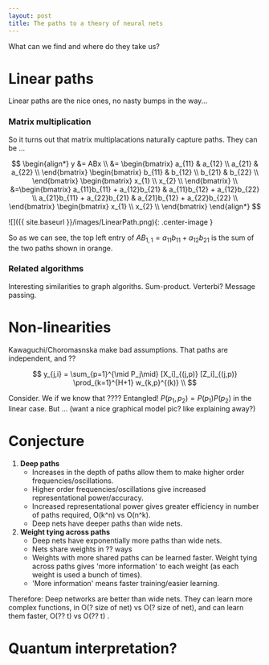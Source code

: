 ```yaml
---
layout: post
title: The paths to a theory of neural nets
---
```


What can we find and where do they take us?

# Linear paths

Linear paths are the nice ones, no nasty bumps in the way...

### Matrix multiplication

So it turns out that matrix multiplacations naturally capture paths. They can be ...

$$
\begin{align*}
y &= ABx \\
&= \begin{bmatrix}
a_{11} & a_{12} \\
a_{21} & a_{22} \\
\end{bmatrix}
\begin{bmatrix}
b_{11} & b_{12} \\
b_{21} & b_{22} \\
\end{bmatrix}
\begin{bmatrix}
x_{1} \\
x_{2} \\
\end{bmatrix} \\
&=\begin{bmatrix}
a_{11}b_{11} + a_{12}b_{21} & a_{11}b_{12} + a_{12}b_{22} \\
a_{21}b_{11} + a_{22}b_{21} & a_{21}b_{12} + a_{22}b_{22} \\
\end{bmatrix}
\begin{bmatrix}
x_{1} \\
x_{2} \\
\end{bmatrix}
\end{align*}
$$

![]({{ site.baseurl }}/images/LinearPath.png){: .center-image }

So as we can see, the top left entry of $AB_{1,1}=a_{11}b_{11} + a_{12}b_{21}$ is the sum of the two paths shown in orange.

### Related algorithms

Interesting similarities to graph algoriths.
Sum-product. Verterbi?
Message passing.

# Non-linearities

Kawaguchi/Choromasnska make bad assumptions. That paths are independent, and ??

$$
y_{j,i} = \sum_{p=1}^{\mid P_j\mid} [X_i]_{(j,p)} [Z_i]_{(j,p)} \prod_{k=1}^{H+1} w_{k,p}^{(k)} \\
$$

Consider. We if we know that ????
Entangled! $P(p_1,p_2) = P(p_1)P(p_2)$ in the linear case. But ... (want a nice graphical model pic? like explaining away?)



# Conjecture

1. __Deep paths__
    * Increases in the depth of paths allow them to make higher order frequencies/oscillations.
    * Higher order frequencies/oscillations give increased representational power/accuracy.
    * Increased representational power gives greater efficiency in number of paths required, O(k^n) vs O(n^k).
    * Deep nets have deeper paths than wide nets.
2. __Weight tying across paths__
    * Deep nets have exponentially more paths than wide nets.
    * Nets share weights in ?? ways
    * Weights with more shared paths can be learned faster. Weight tying across paths gives 'more information' to each weight (as each weight is used a bunch of times).
    * 'More information' means faster training/easier learning.


Therefore: Deep networks are better than wide nets. They can learn more complex functions, in O(? size of net) vs O(? size of net), and can learn them faster, O(?? t) vs O(?? t) .


# Quantum interpretation?



